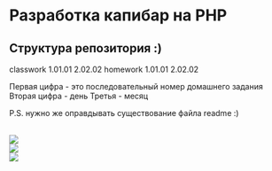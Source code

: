 ﻿<h1>Разработка капибар на PHP</h1>

<h2>Структура репозитория :)</h2>
    
classwork
    1.01.01
    2.02.02
homework
    1.01.01
    2.02.02
   
Первая цифра - это последовательный номер домашнего задания
Вторая цифра - день
Третья - месяц
    
P.S. нужно же оправдывать существование файла readme :)

<br>
<img src="http://std3.ru/700/ba/8e/1446445697-ba8e11609fbefce4e104e6c9aab5f316.jpeg">
<br>
<img src="http://webmandry.com/images/stories/2014/12/972/02.jpg">
<br>
<img src="http://zoo-flo.com/foto/11_700_281.jpg">

